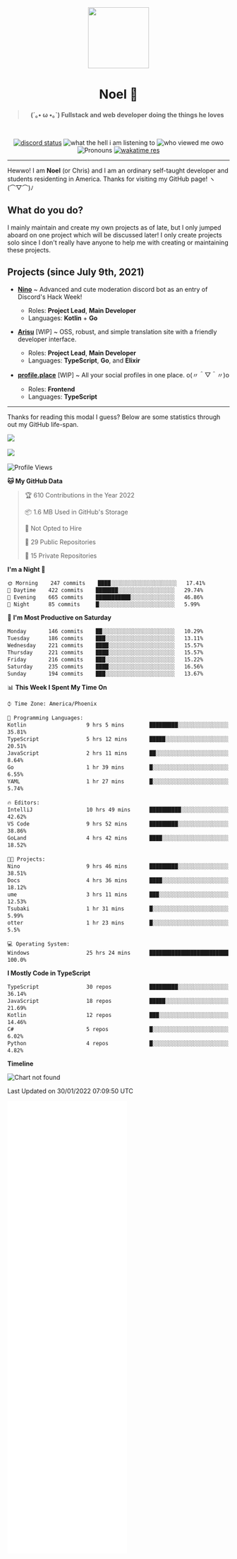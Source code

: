 <div align='center'>
  <div align='center'>
    <img
      src='https://cdn.floofy.dev/art/icons/icon_cinnamonserval.png'
      width='138'
      height='138'
    />
  </div>
  <h1>Noel 🐾</h1>
  <blockquote><strong>(´｡• ω •｡`) Fullstack and web developer doing the things he loves</strong></blockquote>

  <br />

  <a href='https://discord.com/users/280158289667555328' target='_blank'><img alt="discord status" src="https://dev.discordprofiles.me/badge/status/280158289667555328" /></a>
  <img alt="what the hell i am listening to" src="https://dev.discordprofiles.me/badge/spotify/280158289667555328" />
  <img alt="who viewed me owo" src="https://komarev.com/ghpvc/?username=auguwu" />
  <img alt='Pronouns' src='https://img.shields.io/endpoint?url=https://pronoundb.org/shields/6004d014406af11e4593a013' />
  <a href="https://wakatime.com/@auguwu" target='_blank'>
    <img alt='wakatime res' src='https://wakatime.com/badge/user/89736485-42ec-4c0f-a2f3-481db74514dc.svg' />
  </a>
</div>

<hr />

Hewwo! I am **Noel** (or Chris) and I am an ordinary self-taught developer and students residenting in America. Thanks for visiting my GitHub page! ヽ(⌒▽⌒)ﾉ

## What do you do?
I mainly maintain and create my own projects as of late, but I only jumped aboard on one project which will be discussed later! I only create projects
solo since I don't really have anyone to help me with creating or maintaining these projects.

## Projects (since July 9th, 2021)
- [**Nino**](https://nino.sh) ~ Advanced and cute moderation discord bot as an entry of Discord's Hack Week!
  - Roles: **Project Lead**, **Main Developer**
  - Languages: **Kotlin** + **Go**

- [**Arisu**](https://arisu.land) [WIP] ~ OSS, robust, and simple translation site with a friendly developer interface.
  - Roles: **Project Lead**, **Main Developer**
  - Languages: **TypeScript**, **Go**, and **Elixir**

- [**profile.place**](https://profile.place) [WIP] ~ All your social profiles in one place. o(〃＾▽＾〃)o
  - Roles: **Frontend**
  - Languages: **TypeScript**

---

Thanks for reading this modal I guess? Below are some statistics through out my GitHub life-span.

![](https://github-readme-stats.vercel.app/api?username=auguwu&count_private=true&show_icons=true&theme=gruvbox)

![](https://github-readme-stats.vercel.app/api/top-langs/?username=auguwu&layout=compact&theme=gruvbox)

<!--START_SECTION:waka-->
![Profile Views](http://img.shields.io/badge/Profile%20Views-51-blue)

**🐱 My GitHub Data** 

> 🏆 610 Contributions in the Year 2022
 > 
> 📦 1.6 MB Used in GitHub's Storage 
 > 
> 🚫 Not Opted to Hire
 > 
> 📜 29 Public Repositories 
 > 
> 🔑 15 Private Repositories  
 > 
**I'm a Night 🦉** 

```text
🌞 Morning    247 commits    ████░░░░░░░░░░░░░░░░░░░░░   17.41% 
🌆 Daytime    422 commits    ███████░░░░░░░░░░░░░░░░░░   29.74% 
🌃 Evening    665 commits    ███████████░░░░░░░░░░░░░░   46.86% 
🌙 Night      85 commits     █░░░░░░░░░░░░░░░░░░░░░░░░   5.99%

```
📅 **I'm Most Productive on Saturday** 

```text
Monday       146 commits    ██░░░░░░░░░░░░░░░░░░░░░░░   10.29% 
Tuesday      186 commits    ███░░░░░░░░░░░░░░░░░░░░░░   13.11% 
Wednesday    221 commits    ████░░░░░░░░░░░░░░░░░░░░░   15.57% 
Thursday     221 commits    ████░░░░░░░░░░░░░░░░░░░░░   15.57% 
Friday       216 commits    ███░░░░░░░░░░░░░░░░░░░░░░   15.22% 
Saturday     235 commits    ████░░░░░░░░░░░░░░░░░░░░░   16.56% 
Sunday       194 commits    ███░░░░░░░░░░░░░░░░░░░░░░   13.67%

```


📊 **This Week I Spent My Time On** 

```text
⌚︎ Time Zone: America/Phoenix

💬 Programming Languages: 
Kotlin                   9 hrs 5 mins        █████████░░░░░░░░░░░░░░░░   35.81% 
TypeScript               5 hrs 12 mins       █████░░░░░░░░░░░░░░░░░░░░   20.51% 
JavaScript               2 hrs 11 mins       ██░░░░░░░░░░░░░░░░░░░░░░░   8.64% 
Go                       1 hr 39 mins        █░░░░░░░░░░░░░░░░░░░░░░░░   6.55% 
YAML                     1 hr 27 mins        █░░░░░░░░░░░░░░░░░░░░░░░░   5.74%

🔥 Editors: 
IntelliJ                 10 hrs 49 mins      ██████████░░░░░░░░░░░░░░░   42.62% 
VS Code                  9 hrs 52 mins       █████████░░░░░░░░░░░░░░░░   38.86% 
GoLand                   4 hrs 42 mins       ████░░░░░░░░░░░░░░░░░░░░░   18.52%

🐱‍💻 Projects: 
Nino                     9 hrs 46 mins       █████████░░░░░░░░░░░░░░░░   38.51% 
Docs                     4 hrs 36 mins       ████░░░░░░░░░░░░░░░░░░░░░   18.12% 
ume                      3 hrs 11 mins       ███░░░░░░░░░░░░░░░░░░░░░░   12.53% 
Tsubaki                  1 hr 31 mins        █░░░░░░░░░░░░░░░░░░░░░░░░   5.99% 
otter                    1 hr 23 mins        █░░░░░░░░░░░░░░░░░░░░░░░░   5.5%

💻 Operating System: 
Windows                  25 hrs 24 mins      █████████████████████████   100.0%

```

**I Mostly Code in TypeScript** 

```text
TypeScript               30 repos            █████████░░░░░░░░░░░░░░░░   36.14% 
JavaScript               18 repos            █████░░░░░░░░░░░░░░░░░░░░   21.69% 
Kotlin                   12 repos            ███░░░░░░░░░░░░░░░░░░░░░░   14.46% 
C#                       5 repos             █░░░░░░░░░░░░░░░░░░░░░░░░   6.02% 
Python                   4 repos             █░░░░░░░░░░░░░░░░░░░░░░░░   4.82%

```


**Timeline**

![Chart not found](https://raw.githubusercontent.com/auguwu/auguwu/master/charts/bar_graph.png) 


 Last Updated on 30/01/2022 07:09:50 UTC
<!--END_SECTION:waka-->

![](./github-metrics.svg)
